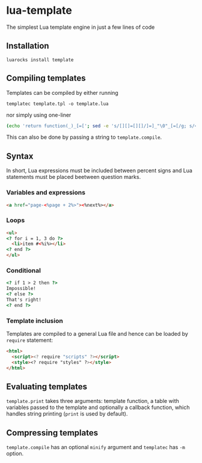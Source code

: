 lua-template
============

The simplest Lua template engine in just a few lines of code

Installation
------------

`luarocks install template`

Compiling templates
-------------------
Templates can be compiled by either running

`templatec template.tpl -o template.lua`

nor simply using one-liner

```bash
(echo 'return function(_)_[=['; sed -e 's/[][]=[][]/]=]_"\0"_[=[/g; s/<%/]=]_(/g; s/%>/)_[=[/g; s/<[?]/]=] /g; s/[?]>/ _[=[/g'; echo ']=] end') < template.tpl > template.lua
```

This can also be done by passing a string to  `template.compile`.

Syntax
------
In short, Lua expressions must be included between percent signs and Lua statements must be placed beetween question marks.

### Variables and expressions
```html
<a href="page-<%page + 2%>"><%next%></a>
```

### Loops
```html
<ul>
<? for i = 1, 3 do ?>
  <li>item #<%i%></li>
<? end ?> 
</ul>
```

### Conditional
```html
<? if 1 > 2 then ?>
Impossible!
<? else ?>
That's right!
<? end ?>
```

### Template inclusion
Templates are compiled to a general Lua file and hence can be loaded by `require` statement:
```html
<html>
  <script><? require "scripts" ?></script>
  <style><? require "styles" ?></style>
</html>
```

Evaluating templates
--------------------
`template.print` takes three arguments: template function, a table with variables passed to the template and optionally a callback function, which handles string printing (`print` is used by default).

Compressing templates
---------------------
`template.compile` has an optional `minify` argument and `templatec` has `-m` option. 